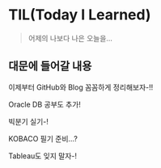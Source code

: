 # TIL(Today I Learned)

> 어제의 나보다 나은 오늘을...



## 대문에 들어갈 내용

이제부터 GitHub와 Blog 꼼꼼하게 정리해보자-!!

Oracle DB 공부도 추가!

빅분기 실기-!

KOBACO 필기 준비...?

Tableau도 잊지 말자-!
